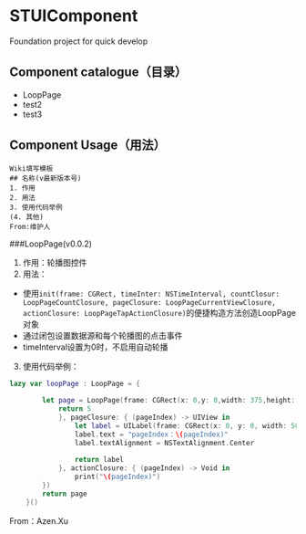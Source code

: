 # STUIComponent
Foundation project for quick develop

## Component catalogue（目录）

- LoopPage
- test2
- test3


## Component Usage（用法）
```
Wiki填写模板
## 名称(v最新版本号) 
1. 作用
2. 用法
3. 使用代码举例
(4. 其他)
From:维护人
```

###LoopPage(v0.0.2)
1. 作用：轮播图控件
2. 用法：
  - 使用```init(frame: CGRect, timeInter: NSTimeInterval, countClosur: LoopPageCountClosure, pageClosure: LoopPageCurrentViewClosure, actionClosure: LoopPageTapActionClosure)```的便捷构造方法创造LoopPage对象
  - 通过闭包设置数据源和每个轮播图的点击事件
  - timeInterval设置为0时，不启用自动轮播
3. 使用代码举例：
```Swift
lazy var loopPage : LoopPage = {
        
        let page = LoopPage(frame: CGRect(x: 0,y: 0,width: 375,height: 100), timeInter: 0, countClosur: { () -> Int in
            return 5
            }, pageClosure: { (pageIndex) -> UIView in
                let label = UILabel(frame: CGRect(x: 0, y: 0, width: 50, height: 50))
                label.text = "pageIndex：\(pageIndex)"
                label.textAlignment = NSTextAlignment.Center
                
                return label
            }, actionClosure: { (pageIndex) -> Void in
                print("\(pageIndex)")
        })
        return page
    }()
```
From：Azen.Xu
